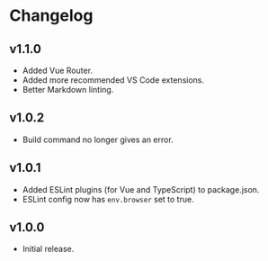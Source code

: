 # Changelog

## v1.1.0

- Added Vue Router.
- Added more recommended VS Code extensions.
- Better Markdown linting.

## v1.0.2

- Build command no longer gives an error.

## v1.0.1

- Added ESLint plugins (for Vue and TypeScript) to package.json.
- ESLint config now has `env.browser` set to true.

## v1.0.0

- Initial release.
